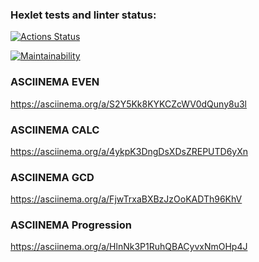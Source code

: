 ### Hexlet tests and linter status:
[![Actions Status](https://github.com/denny-cnf/php-project-45/workflows/hexlet-check/badge.svg)](https://github.com/denny-cnf/php-project-45/actions)

[![Maintainability](https://api.codeclimate.com/v1/badges/d0bc44722398bfd02d89/maintainability)](https://codeclimate.com/github/denny-cnf/php-project-45/maintainability)

### ASCIINEMA EVEN
https://asciinema.org/a/S2Y5Kk8KYKCZcWV0dQuny8u3l

### ASCIINEMA CALC
https://asciinema.org/a/4ykpK3DngDsXDsZREPUTD6yXn

### ASCIINEMA GCD
https://asciinema.org/a/FjwTrxaBXBzJzOoKADTh96KhV

### ASCIINEMA Progression
https://asciinema.org/a/HlnNk3P1RuhQBACyvxNmOHp4J